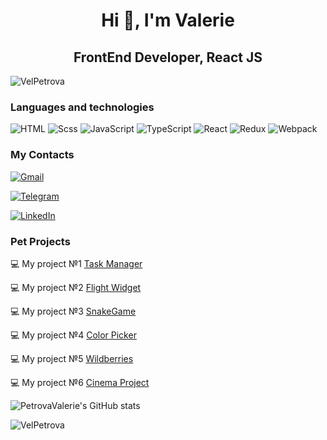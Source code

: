<h1 align="center">Hi 👋, I'm Valerie</h1>
<h2 align="center">FrontEnd Developer, React JS</h2> 

<p align="left"> <img src="https://komarev.com/ghpvc/?username=PetrovaValerie&label=Profile%20views&color=ff69b4&style=flat" alt="VelPetrova"/> </p>
<h3>Languages and technologies</h3>

![HTML](https://img.shields.io/badge/-HTML5-090909?style=for-the-badge&logo=HTML5)
![Scss](https://img.shields.io/badge/-scss-090909?style=for-the-badge&logo=sass)
![JavaScript](https://img.shields.io/badge/-javasript-090909?style=for-the-badge&logo=javascript)
![TypeScript](https://img.shields.io/badge/-typescript-090909?style=for-the-badge&logo=typescript)
![React](https://img.shields.io/badge/-React-090909?style=for-the-badge&logo=react)
![Redux](https://img.shields.io/badge/-Redux-090909?style=for-the-badge&logo=redux)
![Webpack](https://img.shields.io/badge/-Webpack-090909?style=for-the-badge&logo=webpack)

<h3>My Contacts</h3>

[![Gmail](https://img.shields.io/badge/-gmail-090909?style=for-the-badge&logo=gmail)](mailto:valeriepetrova20@gmail.com)

[![Telegram](https://img.shields.io/badge/-telegram-090909?style=for-the-badge&logo=telegram)](https://VelPetrova.t.me)

[![LinkedIn](https://img.shields.io/badge/-Linkedin-090909?style=for-the-badge&logo=linkedin)](https://www.linkedin.com/in/valeria-petrova-453603243/)

<h3>Pet Projects</h3>

💻 My project №1 [Task Manager](https://github.com/PetrovaValerie/task-manager) 

💻 My project №2 [Flight Widget](https://github.com/PetrovaValerie/flight-widget)

💻 My project №3 [SnakeGame](https://github.com/PetrovaValerie/SnakeGame)

💻 My project №4 [Color Picker](https://github.com/PetrovaValerie/color-picker)

💻 My project №5 [Wildberries](https://github.com/PetrovaValerie/Wildberries)

💻 My project №6 [Cinema Project](https://github.com/PetrovaValerie/Cinema_Project)

![PetrovaValerie's GitHub stats](https://github-readme-stats.vercel.app/api?username=PetrovaValerie&show_icons=true&theme=radical&count_private=true)

<div>
    <img align="center" src="https://github-readme-stats-sigma-five.vercel.app/api/top-langs?username=PetrovaValerie&show_icons=true&locale=en&layout=compact&theme=radical" alt="VelPetrova" />
</div>
